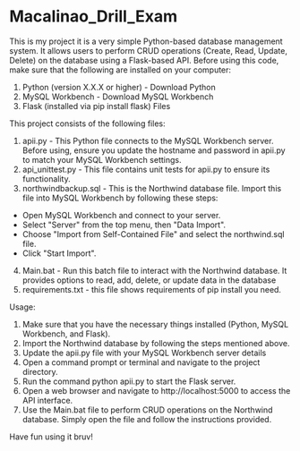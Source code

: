 # Macalinao_Drill_Exam
This is my project it is a very simple Python-based database management system. It allows users to perform CRUD operations (Create, Read, Update, Delete) on the database using a Flask-based API. Before using this code, make sure that the following are installed on your computer:
1.	Python (version X.X.X or higher) - Download Python
2.	MySQL Workbench - Download MySQL Workbench
3.	Flask (installed via pip install flask) Files

This project consists of the following files:
1.	apii.py - This Python file connects to the MySQL Workbench server. Before using, ensure you update the hostname and password in apii.py to match your MySQL Workbench settings.
2.	api_unittest.py - This file contains unit tests for apii.py to ensure its functionality.
3.	northwindbackup.sql - This is the Northwind database file. Import this file into MySQL Workbench by following these steps:
-	Open MySQL Workbench and connect to your server.
-	Select "Server" from the top menu, then "Data Import".
-	Choose "Import from Self-Contained File" and select the northwind.sql file.
-	Click "Start Import".
4.	Main.bat - Run this batch file to interact with the Northwind database. It provides options to read, add, delete, or update data in the database
5.  requirements.txt - this file shows requirements of pip install you need.

Usage:
1.	Make sure that you have the necessary things installed (Python, MySQL Workbench, and Flask).
2.	Import the Northwind database by following the steps mentioned above.
3.	Update the apii.py file with your MySQL Workbench server details
4.	Open a command prompt or terminal and navigate to the project directory.
5.	Run the command python apii.py to start the Flask server.
6.	Open a web browser and navigate to http://localhost:5000 to access the API interface.
7.	Use the Main.bat file to perform CRUD operations on the Northwind database. Simply open the file and follow the instructions provided.

Have fun using it bruv!
